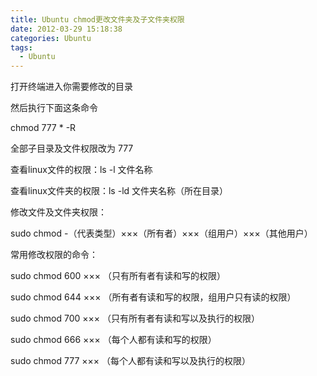 ```yaml
---
title: Ubuntu chmod更改文件夹及子文件夹权限
date: 2012-03-29 15:18:38
categories: Ubuntu
tags:
  - Ubuntu
---
```



打开终端进入你需要修改的目录

然后执行下面这条命令

chmod 777 * -R

全部子目录及文件权限改为 777

查看linux文件的权限：ls -l 文件名称

查看linux文件夹的权限：ls -ld 文件夹名称（所在目录）

修改文件及文件夹权限：

sudo chmod -（代表类型）×××（所有者）×××（组用户）×××（其他用户）

常用修改权限的命令：

sudo chmod 600 ××× （只有所有者有读和写的权限）

sudo chmod 644 ××× （所有者有读和写的权限，组用户只有读的权限）

sudo chmod 700 ××× （只有所有者有读和写以及执行的权限）

sudo chmod 666 ××× （每个人都有读和写的权限）

sudo chmod 777 ××× （每个人都有读和写以及执行的权限）


